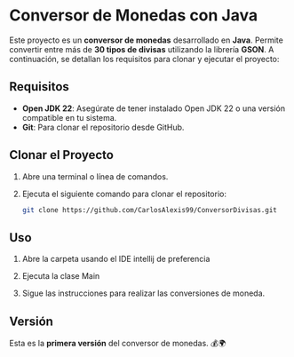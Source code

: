 # Conversor de Monedas con Java

Este proyecto es un **conversor de monedas** desarrollado en **Java**. Permite convertir entre más de **30 tipos de divisas** utilizando la librería **GSON**. A continuación, se detallan los requisitos para clonar y ejecutar el proyecto:

## Requisitos

- **Open JDK 22**: Asegúrate de tener instalado Open JDK 22 o una versión compatible en tu sistema.
- **Git**: Para clonar el repositorio desde GitHub.

## Clonar el Proyecto

1. Abre una terminal o línea de comandos.
2. Ejecuta el siguiente comando para clonar el repositorio:

   ```bash
   git clone https://github.com/CarlosAlexis99/ConversorDivisas.git
   ```

## Uso

1. Abre la carpeta usando el IDE intellij de preferencia

2. Ejecuta la clase Main

3. Sigue las instrucciones para realizar las conversiones de moneda.

## Versión

Esta es la **primera versión** del conversor de monedas. 💰🌍
